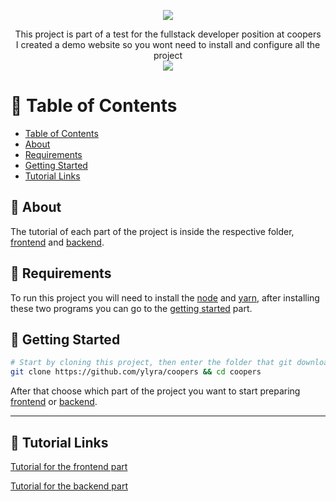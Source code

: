 <p align="center">
  <a href="https://coopers.yanlyra.com.br/" target="_blank">
    <img src="https://i.imgur.com/JPOfn7Z.png" />
  </a>
</p>

<p align="center">  
  This project is part of a test for the fullstack developer position at coopers<br/>
  I created a demo website so you wont need to install and configure all the project<br/>

  <a href="https://coopers.yanlyra.com.br/" target="_blank">
    <img src="https://img.shields.io/badge/-DEMO-%234ac959?style=for-the-badge&logoWidth=250" />
  </a>
</p>

:bookmark_tabs: Table of Contents
================
<!-- ts -->
  - [Table of Contents](#bookmark_tabs-table-of-contents)
  - [About](#newspaper-about)
  - [Requirements](#dart-requirements)
  - [Getting Started](#memo-getting-started)
  - [Tutorial Links](#link-tutorial-links)
<!-- te -->

## :newspaper: About

The tutorial of each part of the project is inside the respective folder, [frontend](web#getting-started) and [backend](api#getting-started).

## :dart: Requirements

To run this project you will need to install the [node](https://nodejs.org/) and [yarn](https://yarnpkg.com/), after installing these two programs you can go to the [getting started](#getting-started) part.

## :memo: Getting Started

```bash
# Start by cloning this project, then enter the folder that git downloaded.
git clone https://github.com/ylyra/coopers && cd coopers
```

After that choose which part of the project you want to start preparing [frontend](web#getting-started) or [backend](api#getting-started).

___

## :link: Tutorial Links
[Tutorial for the frontend part](web#getting-started)

[Tutorial for the backend part](api#getting-started)